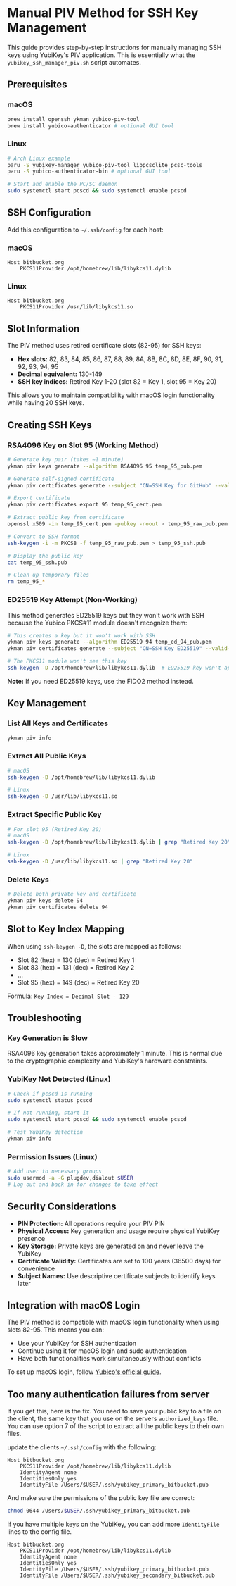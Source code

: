 # Manual PIV Method for SSH Key Management

This guide provides step-by-step instructions for manually managing SSH keys using YubiKey's PIV application. This is essentially what the `yubikey_ssh_manager_piv.sh` script automates.

## Prerequisites

### macOS
```bash
brew install openssh ykman yubico-piv-tool
brew install yubico-authenticator # optional GUI tool
```

### Linux
```bash
# Arch Linux example
paru -S yubikey-manager yubico-piv-tool libpcsclite pcsc-tools
paru -S yubico-authenticator-bin # optional GUI tool

# Start and enable the PC/SC daemon
sudo systemctl start pcscd && sudo systemctl enable pcscd
```

## SSH Configuration

Add this configuration to `~/.ssh/config` for each host:

### macOS
```ssh
Host bitbucket.org
    PKCS11Provider /opt/homebrew/lib/libykcs11.dylib
```

### Linux
```ssh
Host bitbucket.org
    PKCS11Provider /usr/lib/libykcs11.so
```

## Slot Information

The PIV method uses retired certificate slots (82-95) for SSH keys:
- **Hex slots:** 82, 83, 84, 85, 86, 87, 88, 89, 8A, 8B, 8C, 8D, 8E, 8F, 90, 91, 92, 93, 94, 95
- **Decimal equivalent:** 130-149
- **SSH key indices:** Retired Key 1-20 (slot 82 = Key 1, slot 95 = Key 20)

This allows you to maintain compatibility with macOS login functionality while having 20 SSH keys.

## Creating SSH Keys

### RSA4096 Key on Slot 95 (Working Method)

```bash
# Generate key pair (takes ~1 minute)
ykman piv keys generate --algorithm RSA4096 95 temp_95_pub.pem

# Generate self-signed certificate
ykman piv certificates generate --subject "CN=SSH Key for GitHub" --valid-days 36500 95 temp_95_pub.pem

# Export certificate
ykman piv certificates export 95 temp_95_cert.pem

# Extract public key from certificate
openssl x509 -in temp_95_cert.pem -pubkey -noout > temp_95_raw_pub.pem

# Convert to SSH format
ssh-keygen -i -m PKCS8 -f temp_95_raw_pub.pem > temp_95_ssh.pub

# Display the public key
cat temp_95_ssh.pub

# Clean up temporary files
rm temp_95_*
```

### ED25519 Key Attempt (Non-Working)

This method generates ED25519 keys but they won't work with SSH because the Yubico PKCS#11 module doesn't recognize them:

```bash
# This creates a key but it won't work with SSH
ykman piv keys generate --algorithm ED25519 94 temp_ed_94_pub.pem
ykman piv certificates generate --subject "CN=SSH Key ED25519" --valid-days 36500 94 temp_ed_94_pub.pem

# The PKCS11 module won't see this key
ssh-keygen -D /opt/homebrew/lib/libykcs11.dylib  # ED25519 key won't appear
```

**Note:** If you need ED25519 keys, use the FIDO2 method instead.

## Key Management

### List All Keys and Certificates
```bash
ykman piv info
```

### Extract All Public Keys
```bash
# macOS
ssh-keygen -D /opt/homebrew/lib/libykcs11.dylib

# Linux
ssh-keygen -D /usr/lib/libykcs11.so
```

### Extract Specific Public Key
```bash
# For slot 95 (Retired Key 20)
# macOS
ssh-keygen -D /opt/homebrew/lib/libykcs11.dylib | grep "Retired Key 20"

# Linux
ssh-keygen -D /usr/lib/libykcs11.so | grep "Retired Key 20"
```

### Delete Keys
```bash
# Delete both private key and certificate
ykman piv keys delete 94
ykman piv certificates delete 94
```

## Slot to Key Index Mapping

When using `ssh-keygen -D`, the slots are mapped as follows:
- Slot 82 (hex) = 130 (dec) = Retired Key 1
- Slot 83 (hex) = 131 (dec) = Retired Key 2
- ...
- Slot 95 (hex) = 149 (dec) = Retired Key 20

Formula: `Key Index = Decimal Slot - 129`

## Troubleshooting

### Key Generation is Slow
RSA4096 key generation takes approximately 1 minute. This is normal due to the cryptographic complexity and YubiKey's hardware constraints.

### YubiKey Not Detected (Linux)
```bash
# Check if pcscd is running
sudo systemctl status pcscd

# If not running, start it
sudo systemctl start pcscd && sudo systemctl enable pcscd

# Test YubiKey detection
ykman piv info
```

### Permission Issues (Linux)
```bash
# Add user to necessary groups
sudo usermod -a -G plugdev,dialout $USER
# Log out and back in for changes to take effect
```

## Security Considerations

- **PIN Protection:** All operations require your PIV PIN
- **Physical Access:** Key generation and usage require physical YubiKey presence
- **Key Storage:** Private keys are generated on and never leave the YubiKey
- **Certificate Validity:** Certificates are set to 100 years (36500 days) for convenience
- **Subject Names:** Use descriptive certificate subjects to identify keys later

## Integration with macOS Login

The PIV method is compatible with macOS login functionality when using slots 82-95. This means you can:
- Use your YubiKey for SSH authentication
- Continue using it for macOS login and sudo authentication
- Have both functionalities work simultaneously without conflicts

To set up macOS login, follow [Yubico's official guide](https://support.yubico.com/hc/en-us/articles/360016649059-YubiKey-for-macOS-login).

## Too many authentication failures from server

If you get this, here is the fix. You need to save your public key to a file on the client, the same key that you use on the servers `authorized_keys` file. You can use option 7 of the script to extract all the public keys to their own files.

update the clients `~/.ssh/config` with the following:

```config
Host bitbucket.org
	PKCS11Provider /opt/homebrew/lib/libykcs11.dylib
	IdentityAgent none
	IdentitiesOnly yes
	IdentityFile /Users/$USER/.ssh/yubikey_primary_bitbucket.pub
```

And make sure the permissions of the public key file are correct:

```bash
chmod 0644 /Users/$USER/.ssh/yubikey_primary_bitbucket.pub
```

If you have multiple keys on the YubiKey, you can add more `IdentityFile` lines to the config file.

```config
Host bitbucket.org
	PKCS11Provider /opt/homebrew/lib/libykcs11.dylib
	IdentityAgent none
	IdentitiesOnly yes
	IdentityFile /Users/$USER/.ssh/yubikey_primary_bitbucket.pub
	IdentityFile /Users/$USER/.ssh/yubikey_secondary_bitbucket.pub
```
